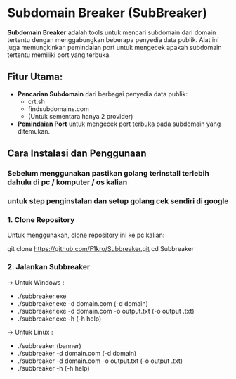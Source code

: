 # Subdomain Breaker (SubBreaker)

**Subdomain Breaker** adalah tools untuk mencari subdomain dari domain tertentu dengan menggabungkan beberapa penyedia data publik. Alat ini juga memungkinkan pemindaian port untuk mengecek apakah subdomain tertentu memiliki port yang terbuka.

## Fitur Utama:
- **Pencarian Subdomain** dari berbagai penyedia data publik:
  - crt.sh
  - findsubdomains.com
  - (Untuk sementara hanya 2 provider)
- **Pemindaian Port** untuk mengecek port terbuka pada subdomain yang ditemukan.

## Cara Instalasi dan Penggunaan

### Sebelum menggunakan pastikan golang terinstall terlebih dahulu di pc / komputer / os kalian
### untuk step penginstalan dan setup golang cek sendiri  di google

### 1. Clone Repository
Untuk menggunakan, clone repository ini ke pc kalian:

git clone https://github.com/F1kro/Subbreaker.git
cd Subbreaker

### 2. Jalankan Subbreaker
-> Untuk Windows :
- ./subbreaker.exe
- ./subbreaker.exe -d domain.com (-d domain)
- ./subbreaker.exe -d domain.com -o output.txt (-o output .txt) 
- ./subbreaker.exe -h (-h help)
  
-> Untuk Linux   : 
- ./subbreaker (banner)
- ./subbreaker -d domain.com (-d domain)
- ./subbreaker -d domain.com -o output.txt (-o output .txt) 
- ./subbreaker -h (-h help) 


